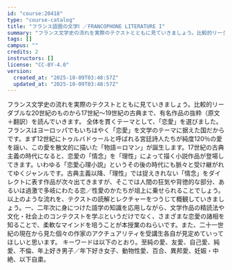```yaml
---
id: "course:20418"
type: "course-catalog"
title: "フランス語圏の文学Ⅰ ／FRANCOPHONE LITERATURE I"
summary: "フランス文学史の流れを実際のテクストとともに見ていきましょう。比較的リーダブルな20世紀のものから17世紀〜19世紀の古典まで、有名作品の抜粋（原文＋翻訳）を読んでいきます。 全体を貫くテーマとして、「恋愛」を選びました。フランスはヨーロッ…"
tags: []
campus: ""
credits: 2
instructors: []
license: "CC-BY-4.0"
version:
  created_at: "2025-10-09T03:48:57Z"
  updated_at: "2025-10-09T03:48:57Z"
---
```

フランス文学史の流れを実際のテクストとともに見ていきましょう。比較的リーダブルな20世紀のものから17世紀〜19世紀の古典まで、有名作品の抜粋（原文＋翻訳）を読んでいきます。 全体を貫くテーマとして、「恋愛」を選びました。フランスはヨーロッパでもいちはやく「恋愛」を文学のテーマに据えた国だからです。まず12世紀にトゥルバドゥールと呼ばれる宮廷詩人たちが純度120％の愛を謡い、この愛を散文的に描いた「物語＝ロマン」が誕生します。17世紀の古典主義の時代になると、恋愛の「情念」を「理性」によって描く小説作品が登場してきます。いわゆる「恋愛心理小説」というその後の時代にも脈々と受け継がれてゆくジャンルです。古典主義以降、「理性」では捉えきれない「情念」をダイレクトに表す作品が次々出てきますが、そこでは人間の狂気や背徳的な部分、あるいは過激で多岐にわたる恋／性愛のかたちが俎上に乗せられることでしょう。 以上のような流れを、テクストの読解とレクチャーをつうじて概観していきましょう。一、二年次に身につけた語学の知識を応用しながら、文学作品の精読法や文化・社会上のコンテクストを学ぶというだけでなく、さまざまな恋愛の諸相を知ることで、柔軟なマインドを培うことが本授業のねらいです。また、二十一世紀の現在から見た個々の作家のアクチュアリティを受講生各自が見定めていってほしいと思います。 キーワードは以下のとおり。至純の愛、友愛、自己愛、純愛、不倫、年上好き男子／年下好き女子、動物性愛、百合、異邦愛、妊娠・中絶、以下自粛。
